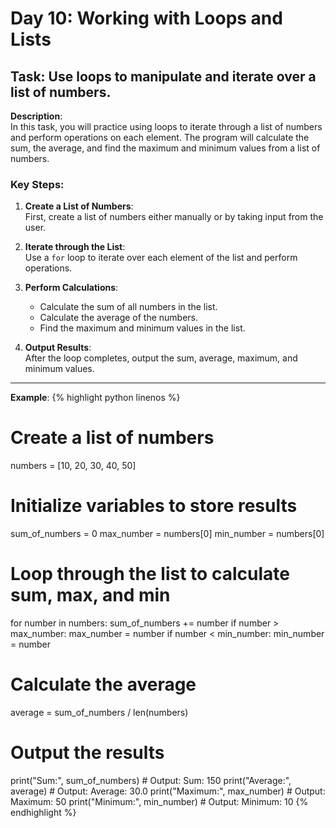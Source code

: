 # Day 10: Working with Loops and Lists

## Task: Use loops to manipulate and iterate over a list of numbers.

**Description**:  
In this task, you will practice using loops to iterate through a list of numbers and perform operations on each element. The program will calculate the sum, the average, and find the maximum and minimum values from a list of numbers.

### Key Steps:
1. **Create a List of Numbers**:  
   First, create a list of numbers either manually or by taking input from the user.

2. **Iterate through the List**:  
   Use a `for` loop to iterate over each element of the list and perform operations.

3. **Perform Calculations**:
   - Calculate the sum of all numbers in the list.
   - Calculate the average of the numbers.
   - Find the maximum and minimum values in the list.

4. **Output Results**:  
   After the loop completes, output the sum, average, maximum, and minimum values.

---

**Example**:
{% highlight python linenos %}
# Create a list of numbers
numbers = [10, 20, 30, 40, 50]

# Initialize variables to store results
sum_of_numbers = 0
max_number = numbers[0]
min_number = numbers[0]

# Loop through the list to calculate sum, max, and min
for number in numbers:
    sum_of_numbers += number
    if number > max_number:
        max_number = number
    if number < min_number:
        min_number = number

# Calculate the average
average = sum_of_numbers / len(numbers)

# Output the results
print("Sum:", sum_of_numbers)            # Output: Sum: 150
print("Average:", average)               # Output: Average: 30.0
print("Maximum:", max_number)            # Output: Maximum: 50
print("Minimum:", min_number)            # Output: Minimum: 10
{% endhighlight %}

